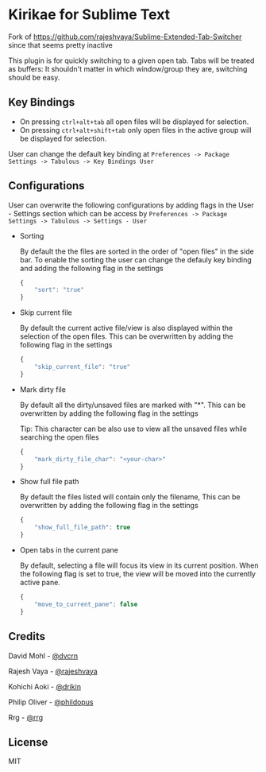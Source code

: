 Kirikae for Sublime Text
==================================================

Fork of https://github.com/rajeshvaya/Sublime-Extended-Tab-Switcher since that seems pretty inactive

This plugin is for quickly switching to a given open tab. Tabs will be treated as buffers: It shouldn't matter in which window/group they are, switching should be easy.


## Key Bindings

* On pressing `ctrl+alt+tab` all open files will be displayed for selection.
* On pressing `ctrl+alt+shift+tab` only open files in the active group will be displayed for selection.


User can change the default key binding at `Preferences -> Package Settings -> Tabulous -> Key Bindings User`


## Configurations
User can overwrite the following configurations by adding flags in the User - Settings section which can be access by `Preferences -> Package Settings -> Tabulous -> Settings - User`

* Sorting

	By default the the files are sorted in the order of "open files" in the side bar. To enable the sorting the user can change the defauly key binding and adding the following flag in the settings

	```javascript
	{
		"sort": "true"
	}
	```

* Skip current file

	By default the current active file/view is also displayed within the selection of the open files. This can be overwritten by adding the following flag in the settings

	```javascript
	{
		"skip_current_file": "true"
	}
	```


* Mark dirty file

	By default all the dirty/unsaved files are marked with "*". This can be overwritten by adding the following flag in the settings


	Tip: This character can be also use to view all the unsaved files while searching the open files


	```javascript
	{
		"mark_dirty_file_char": "<your-char>"
	}

	```

* Show full file path

	By default the files listed will contain only the filename, This can be overwritten by adding the following flag in the settings

	```javascript
	{
		"show_full_file_path": true
	}

	```

* Open tabs in the current pane

	By default, selecting a file will focus its view in its current position. When the following flag is set to true, the view will be moved into the currently active pane.

	```javascript
	{
		"move_to_current_pane": false
	}

	```

## Credits

David Mohl - [@dvcrn](https://github.com/dvcrn)

Rajesh Vaya - [@rajeshvaya](https://github.com/rajeshvaya)

Kohichi Aoki - [@drikin](https://github.com/drikin)

Philip Oliver - [@phildopus](https://github.com/phildopus)

Rrg - [@rrg](https://github.com/rrg)


## License

MIT
